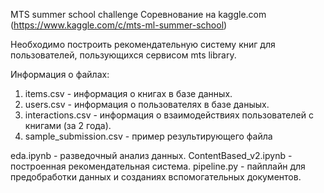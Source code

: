 MTS summer school challenge
Соревнование на kaggle.com (https://www.kaggle.com/c/mts-ml-summer-school)

Необходимо построить рекомендательную систему книг для пользователей, пользующихся сервисом mts library.

Информация о файлах:
  1. items.csv - информация о книгах в базе данных. 
  2. users.csv - информация о пользователях в базе даныых.
  3. interactions.csv - информация о взаимодействиях пользователей с книгами (за 2 года).
  4. sample_submission.csv - пример результирующего файла
  
eda.ipynb - разведочный анализ данных.
ContentBased_v2.ipynb - построенная рекомендательная система.
pipeline.py - пайплайн для предобработки данных и созданиях вспомогательных документов.
